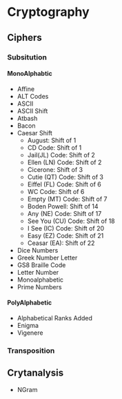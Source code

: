# Cryptography

## Ciphers
### Subsitution
#### MonoAlphabtic
* Affine
* ALT Codes
* ASCII
* ASCII Shift
* Atbash
* Bacon
* Caesar Shift
    * August: Shift of 1
    * CD Code: Shift of 1
    * Jail(JL) Code: Shift of 2
    * Ellen (LN) Code: Shift of 2
    * Cicerone: Shift of 3
    * Cutie (QT) Code: Shift of 3
    * Eiffel (FL) Code: Shift of 6
    * WC Code: Shift of 6
    * Empty (MT) Code: Shift of 7
    * Boden Powell: Shift of 14
    * Any (NE) Code: Shift of 17
    * See You (CU) Code: Shift of 18
    * I See (IC) Code: Shift of 20
    * Easy (EZ) Code: Shift of 21
    * Ceasar (EA): Shift of 22
* Dice Numbers
* Greek Number Letter
* GS8 Braille Code
* Letter Number
* Monoalphabetic
* Prime Numbers

#### PolyAlphabetic
* Alphabetical Ranks Added
* Enigma
* Vigenere

### Transposition

## Crytanalysis
* NGram
